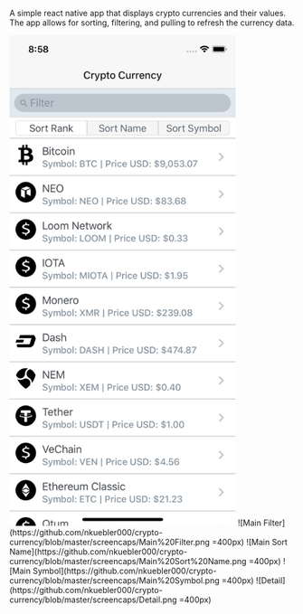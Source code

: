 A simple react native app that displays crypto currencies and their values. The app allows for sorting, filtering, and pulling to refresh the currency data.

<img src="https://github.com/nkuebler000/crypto-currency/blob/master/screencaps/Main.png" alt="Main" style="width: 400px;"/>
![Main Filter](https://github.com/nkuebler000/crypto-currency/blob/master/screencaps/Main%20Filter.png =400px)
![Main Sort Name](https://github.com/nkuebler000/crypto-currency/blob/master/screencaps/Main%20Sort%20Name.png =400px)
![Main Symbol](https://github.com/nkuebler000/crypto-currency/blob/master/screencaps/Main%20Symbol.png =400px)
![Detail](https://github.com/nkuebler000/crypto-currency/blob/master/screencaps/Detail.png =400px)
